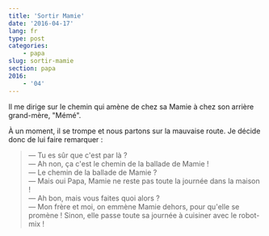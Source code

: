 ```yaml
---
title: 'Sortir Mamie'
date: '2016-04-17'
lang: fr
type: post
categories:
    - papa
slug: sortir-mamie
section: papa
2016:
    - '04'
---
```


Il me dirige sur le chemin qui amène de chez sa Mamie à chez son arrière grand-mère, "Mémé".

<!--more-->

À un moment, il se trompe et nous partons sur la mauvaise route. Je décide donc de lui faire remarquer :

> — Tu es sûr que c'est par là ?  
> — Ah non, ça c'est le chemin de la ballade de Mamie !  
> — Le chemin de la ballade de Mamie ?  
> — Mais oui Papa, Mamie ne reste pas toute la journée dans la maison !  
> — Ah bon, mais vous faites quoi alors ?  
> — Mon frère et moi, on emmène Mamie dehors, pour qu'elle se promène ! Sinon, elle passe toute sa journée à cuisiner avec le robot-mix !
